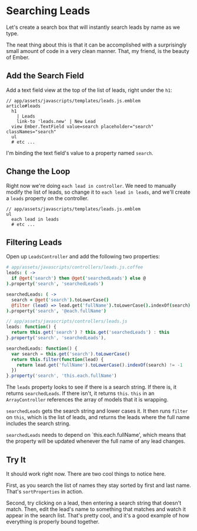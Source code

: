 # Searching Leads

Let's create a search box that will instantly search leads by name as we type.

The neat thing about this is that it can be accomplished with a surprisingly small amount of code in a very clean manner. That, my friend, is the beauty of Ember.

## Add the Search Field

Add a text field view at the top of the list of leads, right under the `h1`:

```
// app/assets/javascripts/templates/leads.js.emblem
article#leads
  h1
    | Leads
    link-to 'leads.new' | New Lead
  view Ember.TextField value=search placeholder="search" classNames="search"
  ul
  # etc ...
```

I'm binding the text field's value to a property named `search`.

## Change the Loop

Right now we're doing `each lead in controller`. We need to manually modify the list of leads, so change it to `each lead in leads`, and we'll create a `leads` property on the controller.

```
// app/assets/javascripts/templates/leads.js.emblem
ul
  each lead in leads
  # etc ...
```

## Filtering Leads

Open up `LeadsController` and add the following two properties:

```coffee
# app/assets/javascripts/controllers/leads.js.coffee
leads: ( ->
  if @get('search') then @get('searchedLeads') else @
).property('search', 'searchedLeads')

searchedLeads: ( ->
  search = @get('search').toLowerCase()
  @filter (lead) => lead.get('fullName').toLowerCase().indexOf(search) != -1
).property('search', '@each.fullName')
```
```javascript
// app/assets/javascripts/controllers/leads.js
leads: function() {
  return this.get('search') ? this.get('searchedLeads') : this
}.property('search', 'searchedLeads'),

searchedLeads: function() {
  var search = this.get('search').toLowerCase()
  return this.filter(function(lead) {
    return lead.get('fullName').toLowerCase().indexOf(search) != -1
  })
}.property('search', 'this.each.fullName')
```

The `leads` property looks to see if there is a search string. If there is, it returns `searchedLeads`. If there isn't, it returns `this`. `this` in an `ArrayController` references the array of models that it is wrapping.

`searchedLeads` gets the search string and lower cases it. It then runs `filter` on `this`, which is the list of leads, and returns the leads where the full name includes the search string.

`searchedLeads` needs to depend on `this.each.fullName', which means that the property will be updated whenever the full name of any lead changes.

## Try It

It should work right now. There are two cool things to notice here.

First, as you search the list of names they stay sorted by first and last name. That's `sortProperties` in action.

Second, try clicking on a lead, then entering a search string that doesn't match. Then, edit the lead's name to something that matches and watch it appear in the search list. That's pretty cool, and it's a good example of how everything is properly bound together.
